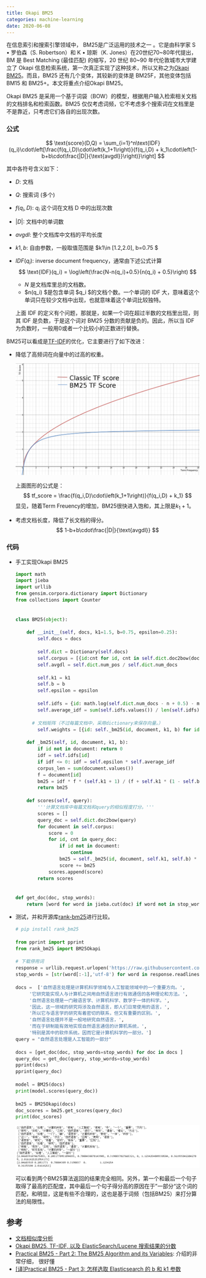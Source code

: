 ```yaml
---
title: Okapi BM25 
categories: machine-learning
date: 2020-06-08
---
```


在信息索引和搜索引擎领域中， BM25是广泛运用的技术之一 。它是由科学家 S • 罗伯森（S. Robertson）和 K • 琼斯（K. Jones）在20世纪70~80年代提出，BM 是 Best Matching (最佳匹配) 的缩写，20 世纪 80~90 年代伦敦城市大学建立了 Okapi 信息检索系统，第一次真正实现了这种技术，所以又称之为[Okapi BM25](https://en.wikipedia.org/wiki/Okapi_BM25)。而且，BM25 还有几个变体，其较新的变体是 BM25F，其他变体包括 BM15 和 BM25+。本文将重点介绍Okapi BM25。

Okapi BM25 是采用一个基于词袋（BOW）的模型，根据用户输入检索相关文档的文档排名和检索函数。BM25 仅仅考虑词频，它不考虑多个搜索词在文档里是不是靠近，只考虑它们各自的出现次数。

### 公式

$$
\text{score}(D,Q) = \sum_{i=1}^n\text{IDF}(q_i)\cdot\left[\frac{f(q_i,D)\cdot\left(k_1+1\right)}{f(q_i,D) + k_1\cdot\left(1-b+b\cdot\frac{|D|}{\text{avgdl}}\right)}\right]
$$

其中各符号含义如下：

- $D$: 文档  

- $Q$: 搜索词 (多个)  

- $f(q_i,D)$: $q_i$ 这个词在文档 D 中的出现次数  

- $|D|$: 文档中的单词数  

- $avgdl$: 整个文档库中文档的平均长度  

- $k1, b$: 自由参数，一般取值范围是 $k1\in [1.2,2.0], b=0.75  $

- $IDF(q_i)$: inverse document frequency，通常由下述公式计算  
  $$
  \text{IDF}(q_i) = \log\left(\frac{N-n(q_i)+0.5}{n(q_i) + 0.5}\right)
  $$

  -  $N$ 是文档库里总的文档数。
  -  $n(q_i) $是包含单词 $q_i $的文档个数。一个单词的 IDF 大，意味着这个单词只在较少文档中出现，也就意味着这个单词比较独特。

  上面 IDF 的定义有个问题，那就是，如果一个词在超过半数的文档里出现，则其 IDF 是负数，于是这个词对 BM25 分数的贡献是负的。因此，所以当 IDF 为负数时，一般用0或者一个比较小的正数进行替换。

BM25可以看成是[TF-IDF](https://zh.wikipedia.org/zh-hans/Tf-idf)的优化，它主要进行了如下改进：

- 降低了高频词在向量中的过高的权重。

  ![img](images/212839_lO3i_2616203.png)

  上面图形的公式是：
  $$
  tf_score = \frac{f(q_i,D)\cdot\left(k_1+1\right)}{f(q_i,D) + k_1}
  $$
  显见，随着Term Freuency的增加，BM25很快进入饱和，其上限是$k_1+1$。

- 考虑文档长度，降低了长文档的得分。
  $$
  1-b+b\cdot\frac{|D|}{\text{avgdl}}
  $$

### 代码

- 手工实现Okapi BM25 

  ~~~python
  import math
  import jieba
  import urllib
  from gensim.corpora.dictionary import Dictionary
  from collections import Counter
  
  
  class BM25(object):
  
      def __init__(self, docs, k1=1.5, b=0.75, epsilon=0.25):
          self.docs = docs
  
          self.dict = Dictionary(self.docs)
          self.corpus = [{id:cnt for id, cnt in self.dict.doc2bow(doc)} for doc in self.docs]
          self.avgdl = self.dict.num_pos / self.dict.num_docs
  
          self.k1 = k1
          self.b = b
          self.epsilon = epsilon
  
          self.idfs = {id: math.log(self.dict.num_docs - n + 0.5) - math.log(n + 0.5) for id, n in self.dict.dfs.items()}
          self.average_idf = sum(self.idfs.values()) / len(self.idfs)
  		
  		# 文档矩阵（不过每篇文档中，采用dictionary来保存向量。）
          self.weights = [{id: self._bm25(id, document, k1, b) for id, f in document.items()} for document in self.corpus]
  
      def _bm25(self, id, document, k1, b):
          if id not in document: return 0
          idf = self.idfs[id]
          if idf <= 0: idf = self.epsilon * self.average_idf
          corpus_len = sum(document.values())
          f = document[id]
          bm25 = idf * f * (self.k1 + 1) / (f + self.k1 * (1 - self.b + self.b * corpus_len / self.avgdl))
          return bm25
  
      def scores(self, query):
          '''计算文档库中每篇文档和query的相似程度打分。'''
          scores = []
          query_doc = self.dict.doc2bow(query)
          for document in self.corpus:
              score = 0
              for id, cnt in query_doc:
                  if id not in document:
                      continue
                  bm25 = self._bm25(id, document, self.k1, self.b) * cnt
                  score += bm25
              scores.append(score)
          return scores
  
  
  def get_doc(doc, stop_words):
      return [word for word in jieba.cut(doc) if word not in stop_words]
  
  ~~~

- 测试，并和开源库[rank-bm25](https://pypi.org/project/rank-bm25/)进行比较。

  ~~~python
  # pip install rank_bm25
  
  from pprint import pprint
  from rank_bm25 import BM25Okapi
  
  # 下载停用词
  response = urllib.request.urlopen('https://raw.githubusercontent.com/goto456/stopwords/master/cn_stopwords.txt')
  stop_words = [str(word[:-1],'utf-8') for word in response.readlines()]
  
  docs =  ['自然语言处理是计算机科学领域与人工智能领域中的一个重要方向。',
       '它研究能实现人与计算机之间用自然语言进行有效通信的各种理论和方法。',
       '自然语言处理是一门融语言学、计算机科学、数学于一体的科学。',
       '因此，这一领域的研究将涉及自然语言，即人们日常使用的语言，',
       '所以它与语言学的研究有着密切的联系，但又有重要的区别。',
       '自然语言处理并不是一般地研究自然语言，',
       '而在于研制能有效地实现自然语言通信的计算机系统，',
       '特别是其中的软件系统。因而它是计算机科学的一部分。']
  query = "自然语言处理是人工智能的一部分"
  
  docs = [get_doc(doc, stop_words=stop_words) for doc in docs ]
  query_doc = get_doc(query, stop_words=stop_words)
  pprint(docs)
  pprint(query_doc)
  
  model = BM25(docs)
  print(model.scores(query_doc))
  
  bm25 = BM25Okapi(docs)
  doc_scores = bm25.get_scores(query_doc)
  print(doc_scores)
  ~~~

  ![image-20200608135905156](images/image-20200608135905156.png)

  可以看到两个BM25算法返回的结果完全相同。另外，第一个和最后一个句子取得了最高的匹配度，其中最后一个句子得分高的原因在于”一部分“这个词的匹配，和明显，这是有些不合理的，这也是基于词频（包括BM25）来打分算法的局限性。

## 参考

- [文档相似度分析](https://wiki.shileizcc.com/confluence/pages/viewpage.action?pageId=42533387)
- [Okapi BM25, TF-IDF, 以及 ElasticSearch/Lucene 搜索结果的分数](http://fjdu.github.io/coding/2017/03/16/bm25-elasticsearch-lucene.html) 
- [Practical BM25 - Part 2: The BM25 Algorithm and its Variables](https://www.elastic.co/cn/blog/practical-bm25-part-2-the-bm25-algorithm-and-its-variables): 介绍的非常仔细， 很好懂
- [[译]Practical BM25 - Part 3: 怎样选取 Elasticsearch 的 b 和 k1 参数](https://farer.org/2018/11/24/practical-bm25-part-3-considerations-for-picking-b-and-k1-in-elasticsearch/)

